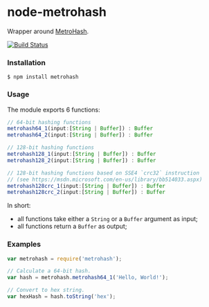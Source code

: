 # node-metrohash

Wrapper around [MetroHash](https://github.com/jandrewrogers/MetroHash).
 
[![Build Status](https://travis-ci.org/robertklep/node-metrohash.svg)](https://travis-ci.org/robertklep/node-metrohash)

### Installation

```
$ npm install metrohash
```

### Usage

The module exports 6 functions:

``` javascript
// 64-bit hashing functions
metrohash64_1(input:[String | Buffer]) : Buffer
metrohash64_2(input:[String | Buffer]) : Buffer

// 128-bit hashing functions
metrohash128_1(input:[String | Buffer]) : Buffer
metrohash128_2(input:[String | Buffer]) : Buffer

// 128-bit hashing functions based on SSE4 `crc32` instruction
// (see https://msdn.microsoft.com/en-us/library/bb514033.aspx)
metrohash128crc_1(input:[String | Buffer]) : Buffer
metrohash128crc_2(input:[String | Buffer]) : Buffer
```

In short:

- all functions take either a `String` or a `Buffer` argument as input;
- all functions return a `Buffer` as output;


### Examples

``` javascript
var metrohash = require('metrohash');

// Calculate a 64-bit hash.
var hash = metrohash.metrohash64_1('Hello, World!');

// Convert to hex string.
var hexHash = hash.toString('hex');
```
